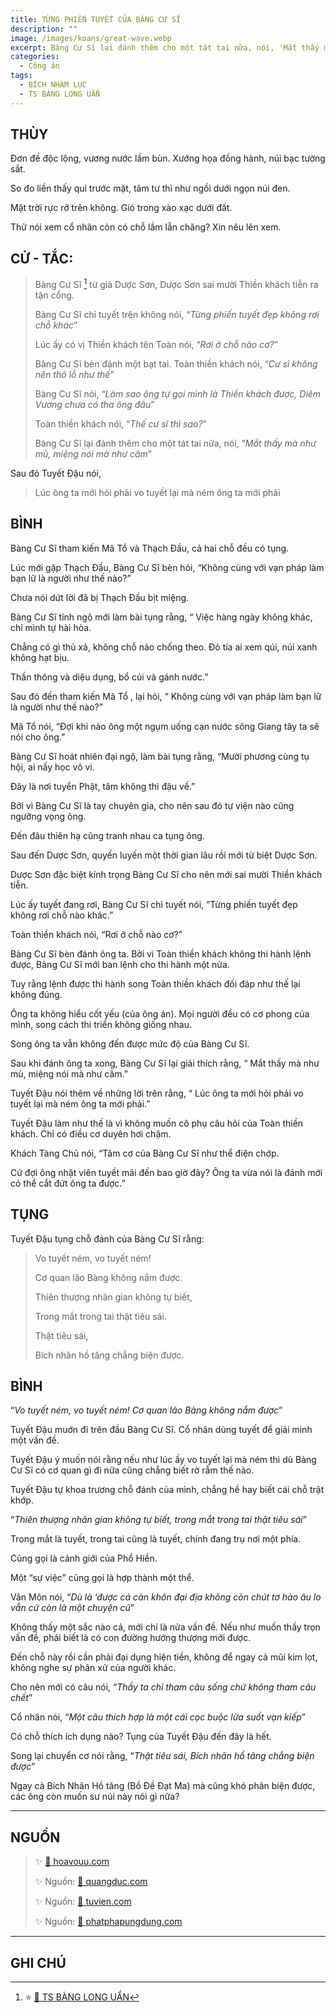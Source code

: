 ```yaml
---
title: TỪNG PHIẾN TUYẾT CỦA BÀNG CƯ SĨ
description: ""
image: /images/koans/great-wave.webp
excerpt: Bàng Cư Sĩ lại đánh thêm cho một tát tai nữa, nói, 'Mắt thấy mà như mù, miệng nói mà như câm'
categories:
  - Công án
tags:
  - BÍCH NHAM LỤC
  - TS BÀNG LONG UẨN
---
```


## THÙY

Đơn đề độc lộng, vương nước lầm bùn. Xướng họa đồng hành, núi bạc tường sắt.

So đo liền thấy quỉ trước mặt, tâm tư thì như ngồi dưới ngọn núi đen.

Mặt trời rực rỡ trên không. Gió trong xào xạc dưới đất.

Thử nói xem cổ nhân còn có chỗ lầm lẫn chăng? Xin nêu lên xem.

## CỬ - TẮC:

> Bàng Cư Sĩ [^1] từ giả Dược Sơn, Dược Sơn sai mười Thiền khách tiễn ra tận cổng.
>
> Bàng Cư Sĩ chỉ tuyết trên không nói, “_Từng phiến tuyết đẹp không rơi chỗ khác_”
>
> Lúc ấy có vị Thiền khách tên Toàn nói, “_Rơi ở chỗ nào cơ?_”
>
> Bàng Cư Sĩ bèn đánh một bạt tai. Toàn thiền khách nói, “_Cư sĩ không nên thô lỗ như thế_”
>
> Bàng Cư Sĩ nói, “_Làm sao ông tự gọi mình là Thiền khách được, Diêm Vương chưa có tha ông đâu_”
>
> Toàn thiền khách nói, “_Thế cư sĩ thì sao?_”
>
> Bàng Cư Sĩ lại đánh thêm cho một tát tai nữa, nói, “_Mắt thấy mà như mù, miệng nói mà như câm_”

Sau đó Tuyết Đậu nói,

> Lúc ông ta mới hỏi phải vo tuyết lại mà ném ông ta mới phải

## BÌNH

Bàng Cư Sĩ tham kiến Mã Tổ và Thạch Đầu, cả hai chỗ đều có tụng.

Lúc mới gặp Thạch Đầu, Bàng Cư Sĩ bèn hỏi, “Không cùng với vạn pháp làm bạn lữ là người như thế nào?”

Chưa nói dứt lời đã bị Thạch Đầu bịt miệng.

Bàng Cư Sĩ tỉnh ngộ mới làm bài tụng rằng, “ Việc hàng ngày không khác, chỉ mình tự hài hòa.

Chẳng có gì thủ xả, không chỗ nào chống theo. Đỏ tía ai xem qúi, núi xanh không hạt bịu.

Thần thông và diệu dụng, bổ củi và gánh nước.”

Sau đó đến tham kiến Mã Tổ , lại hỏi, “ Không cùng với vạn pháp làm bạn lữ là người như thế nào?”

Mã Tổ nói, “Đợi khi nào ông một ngụm uống cạn nước sông Giang tây ta sẽ nói cho ông.”

Bàng Cư Sĩ hoát nhiên đại ngộ, làm bài tụng rằng, “Mười phương cùng tụ hội, ai nấy học vô vi.

Đây là nơi tuyển Phật, tâm không thi đậu về.”

Bởi vì Bàng Cư Sĩ là tay chuyên gia, cho nên sau đó tự viện nào cũng ngưỡng vọng ông.

Đến đâu thiên hạ cũng tranh nhau ca tụng ông.

Sau đến Dược Sơn, quyến luyến một thời gian lâu rồi mới từ biệt Dược Sơn.

Dược Sơn đặc biệt kính trọng Bàng Cư Sĩ cho nên mới sai mười Thiền khách tiễn.

Lúc ấy tuyết đang rơi, Bàng Cư Sĩ chỉ tuyết nói, ”Từng phiến tuyết đẹp không rơi chỗ nào khác.”

Toàn thiền khách nói, “Rơi ở chỗ nào cơ?”

Bàng Cư Sĩ bèn đánh ông ta. Bởi vì Toàn thiền khách không thi hành lệnh được, Bàng Cư Sĩ mới ban lệnh cho thi hành một nửa.

Tuy rằng lệnh được thi hành song Toàn thiền khách đối đáp như thế lại không đúng.

Ông ta không hiểu cốt yếu (của ông án). Mọi người đều có cơ phong của mình, song cách thi triển không giống nhau.

Song ông ta vẫn không đến được mức độ của Bàng Cư Sĩ.

Sau khi đánh ông ta xong, Bàng Cư Sĩ lại giải thích rằng, “ Mắt thấy mà như mù, miệng nói mà như câm.”

Tuyết Đậu nói thêm về những lời trên rằng, “ Lúc ông ta mới hỏi phải vo tuyết lại mà ném ông ta mới phải.”

Tuyết Đậu làm như thế là vì không muốn cô phụ câu hỏi của Toàn thiền khách. Chỉ có điều cơ duyên hơi chậm.

Khách Tàng Chủ nói, “Tâm cơ của Bàng Cư Sĩ như thể điện chớp.

Cứ đợi ông nhặt viên tuyết mãi đến bao giờ đây? Ông ta vừa nói là đánh mới có thể cắt đứt ông ta được.”

## TỤNG

Tuyết Đậu tụng chỗ đánh của Bàng Cư Sĩ rằng:

> Vo tuyết ném, vo tuyết ném!
>
> Cơ quan lão Bàng không nắm được.
>
> Thiên thượng nhân gian không tự biết,
>
> Trong mắt trong tai thật tiêu sái.
>
> Thật tiêu sái,
>
> Bích nhãn hồ tăng chẳng biện được.

## BÌNH

“_Vo tuyết ném, vo tuyết ném! Cơ quan lão Bàng không nắm được_”

Tuyết Đậu muớn đi trên đầu Bàng Cư Sĩ. Cổ nhân dùng tuyết để giải minh một vấn đề.

Tuyết Đậu ý muốn nói rằng nếu như lúc ấy vo tuyết lại mà ném thì dù Bàng Cư Sĩ có cơ quan gì đi nữa cũng chẳng biết rờ rẫm thế nào.

Tuyết Đậu tự khoa trương chỗ đánh của mình, chẳng hề hay biết cái chỗ trật khớp.

“_Thiên thượng nhân gian không tự biết, trong mắt trong tai thật tiêu sái_”

Trong mắt là tuyết, trong tai cũng là tuyết, chính đang trụ nơi một phía.

Cũng gọi là cảnh giới của Phổ Hiền.

Một “sự việc” cũng gọi là hợp thành một thể.

Vân Môn nói, “_Dù là ‘được cả càn khôn đại địa không còn chút tơ hào âu lo vẫn cứ còn là một chuyện cũ_”

Không thấy một sắc nào cả, mới chỉ là nửa vấn đề. Nếu như muốn thấy trọn vấn đề, phải biết là có con đường hướng thượng mới được.

Đến chỗ này rồi cần phải đại dụng hiện tiền, không để ngay cả mũi kim lọt, không nghe sự phân xử của người khác.

Cho nên mới có câu nói, “_Thầy ta chỉ tham câu sống chứ không tham câu chết_”

Cổ nhân nói, “_Một câu thích hợp là một cái cọc buộc lừa suốt vạn kiếp_”

Có chỗ thích ích dụng nào? Tụng của Tuyết Đậu đến đây là hết.

Song lại chuyển cơ nói rằng, “_Thật tiêu sái, Bích nhãn hồ tăng chẳng biện được_”

Ngay cả Bích Nhãn Hồ tăng (Bồ Đề Đạt Ma) mà cũng khó phân biện được, các ông còn muốn sư núi này nói gì nữa?

<hr class="blog-rule" />

## NGUỒN

> ✨ <a href="https://hoavouu.com/p16a12768/5/tac-thu-bon-muoi-hai-tung-phien-tuyet-cua-bang-cu-si" target="_blank">🔗 hoavouu.com</a> 
>
> ✨ Nguồn: <a href="https://quangduc.com/p1241a43264/13-tac-39-tac-43" target="_blank">🔗 quangduc.com</a> 
>
> ✨ Nguồn: <a href="http://tuvien.com/to_su_thien/index.php?id=bichnhamluc-mangiac-05" target="_blank">🔗 tuvien.com</a> 
>
> ✨ Nguồn: <a href="https://phatphapungdung.com/phap-bao/bich-nham-luc-cua-thien-su-phat-qua-vien-ngo-thich-man-giac-dich-164035.html/5" target="_blank">🔗 phatphapungdung.com</a> 

<hr class="blog-rule" />

## GHI CHÚ

[^1]: ⭐️ <a href="http://thuongchieu.net/index.php/phapthoai/suphu/4782-banguan" target="_blank">🔗 TS BÀNG LONG UẨN</a>
